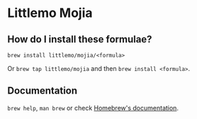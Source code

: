 # Littlemo Mojia

## How do I install these formulae?

`brew install littlemo/mojia/<formula>`

Or `brew tap littlemo/mojia` and then `brew install <formula>`.

## Documentation

`brew help`, `man brew` or check [Homebrew's documentation](https://docs.brew.sh).
